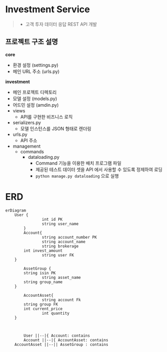 # Investment Service
> - 고객 투자 데이터 응답 REST API  개발

## 프로젝트 구조 설명

**core**
- 환경 설정 (settings.py)
- 메인 URL 주소 (urls.py)

**investment**
- 메인 프로젝트 디렉토리
- 모델 설정 (models.py)
- 어드민 설정 (amdin.py)
- views
  - API를 구현한 비즈니스 로직
- serializers.py
  - 모델 인스턴스를 JSON 형태로 렌더링
- urls.py
  - API 주소
- management
    - commands
      - dataloading.py
          - Command 기능을 이용한 배치 프로그램 파일
          - 제공된 테스트 데이터 셋을 API 에서 사용할 수 있도록 정제하여 로딩
          - ```python manage.py dataloading``` 으로 실행

# ERD
```mermaid
erDiagram
    User {
				int id PK
				string user_name
		}
		Account{
				string account_number PK
				string account_name
				string brokerage
        int invest_amount
				string user FK
    }		

		AssetGroup {
        string isin PK
				string asset_name
        string group_name
    }

		AccountAsset{
				string account Fk
        string group FK
        int current_price
				int quantity
    }
    
		

		User ||--|{ Account: contains
		Account ||--|{ AccountAsset: contains
    AccountAsset ||--|| AssetGroup : contains
```
